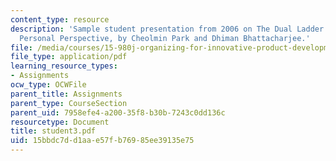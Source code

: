 ```yaml
---
content_type: resource
description: 'Sample student presentation from 2006 on The Dual Ladder: Review and
  Personal Perspective, by Cheolmin Park and Dhiman Bhattacharjee.'
file: /media/courses/15-980j-organizing-for-innovative-product-development-spring-2007/15bbdc7dd1aae57fb76985ee39135e75_student3.pdf
file_type: application/pdf
learning_resource_types:
- Assignments
ocw_type: OCWFile
parent_title: Assignments
parent_type: CourseSection
parent_uid: 7958efe4-a200-35f8-b30b-7243c0dd136c
resourcetype: Document
title: student3.pdf
uid: 15bbdc7d-d1aa-e57f-b769-85ee39135e75
---
```

